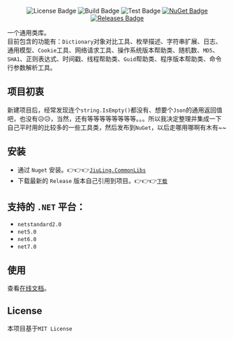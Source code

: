 <div align="center">

![License Badge](https://img.shields.io/github/license/JiuLing-zhang/JiuLing.CommonLibs)
![Build Badge](https://github.com/JiuLing-zhang/JiuLing.CommonLibs/workflows/Build/badge.svg)
![Test Badge](https://github.com/JiuLing-zhang/JiuLing.CommonLibs/workflows/Test/badge.svg)
[![NuGet Badge](https://buildstats.info/nuget/JiuLing.CommonLibs)](https://www.nuget.org/packages/JiuLing.CommonLibs/)
[![Releases Badge](https://img.shields.io/github/v/release/JiuLing-zhang/JiuLing.CommonLibs)](https://github.com/JiuLing-zhang/JiuLing.CommonLibs/releases)

</div>

一个通用类库。  
目前包含的功能有：`Dictionary`对象对比工具、枚举描述、字符串扩展、日志、通用模型、`Cookie`工具、网络请求工具、操作系统版本帮助类、随机数、`MD5`、`SHA1`、正则表达式、时间戳、线程帮助类、`Guid`帮助类、程序版本帮助类、命令行参数解析工具。

## 项目初衷
新建项目后，经常发现连个`string.IsEmpty()`都没有、想要个`Json`的通用返回值吧，也没有:disappointed_relieved::disappointed_relieved:，当然，还有等等等等等等等等。。。所以我决定整理并集成一下自己平时用的比较多的一些工具类，然后发布到`NuGet`，以后走哪用哪啊有木有~~  

## 安装  

* 通过 `Nuget` 安装。👉👉👉[`JiuLing.CommonLibs`](https://www.nuget.org/packages/JiuLing.CommonLibs)  
* 下载最新的 `Release` 版本自己引用到项目。👉👉👉[`下载`](https://github.com/JiuLing-zhang/JiuLing.CommonLibs/releases)  

## 支持的 `.NET` 平台：  

* `netstandard2.0`
* `net5.0`
* `net6.0`
* `net7.0`  

## 使用  
查看[在线文档](https://commonlibs.jiuling.me)。  

## License
本项目基于`MIT License`
